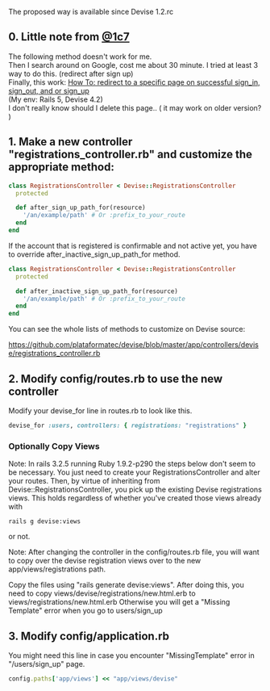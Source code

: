 The proposed way is available since Devise 1.2.rc

## 0. Little note from [@1c7](https://github.com/1c7)
The following method doesn't work for me.    
Then I search around on Google, cost me about 30 minute. I tried at least 3 way to do this. (redirect after sign up)     
Finally, this work: [How To: redirect to a specific page on successful sign_in, sign_out, and or sign_up](https://github.com/plataformatec/devise/wiki/How-To:-redirect-to-a-specific-page-on-successful-sign_in,-sign_out,-and-or-sign_up)  
(My env: Rails 5, Devise 4.2)  
I don't really know should I delete this page.. ( it may work on older version? )

## 1. Make a new controller "registrations_controller.rb" and customize the appropriate method:

```ruby
class RegistrationsController < Devise::RegistrationsController
  protected

  def after_sign_up_path_for(resource)
    '/an/example/path' # Or :prefix_to_your_route
  end
end
```

If the account that is registered is confirmable and not active yet, you have to override after_inactive_sign_up_path_for method.

```ruby
class RegistrationsController < Devise::RegistrationsController
  protected

  def after_inactive_sign_up_path_for(resource)
    '/an/example/path' # Or :prefix_to_your_route
  end
end
```

You can see the whole lists of methods to customize on Devise source:

https://github.com/plataformatec/devise/blob/master/app/controllers/devise/registrations_controller.rb

## 2. Modify config/routes.rb to use the new controller

Modify your devise_for line in routes.rb to look like this.
```ruby
devise_for :users, controllers: { registrations: "registrations" }
```

### Optionally Copy Views

Note: In rails 3.2.5 running Ruby 1.9.2-p290 the steps below don't seem to be necessary.  You just need to create your RegistrationsController and alter your routes.  Then, by virtue of inheriting from Devise::RegistrationsController, you pick up the existing Devise registrations views.  This holds regardless of whether you've created those views already with

    rails g devise:views

or not.

Note: After changing the controller in the config/routes.rb file, you will want to copy over the devise registration views over to the new app/views/registrations path.

Copy the files using "rails generate devise:views".  After doing this, you need to copy views/devise/registrations/new.html.erb to views/registrations/new.html.erb  Otherwise you will get a "Missing Template" error when you go to users/sign_up

## 3. Modify config/application.rb

You might need this line in case you encounter "MissingTemplate" error in "/users/sign_up" page.

```ruby
config.paths['app/views'] << "app/views/devise"
```
